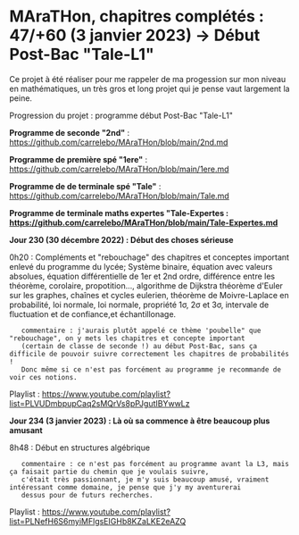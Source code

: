 # MAraTHon, chapitres complétés : 47/+60 (3 janvier 2023) -> Début Post-Bac "Tale-L1"

Ce projet à été réaliser pour me rappeler de ma progession sur mon niveau en mathématiques, un très gros et long projet qui je pense vaut largement la peine.

Progression du projet : programme début Post-Bac "Tale-L1"




**Programme de seconde "2nd"** : https://github.com/carrelebo/MAraTHon/blob/main/2nd.md

**Programme de première spé "1ere"** : https://github.com/carrelebo/MAraTHon/blob/main/1ere.md

**Programme de de terminale spé "Tale"** : https://github.com/carrelebo/MAraTHon/blob/main/Tale.md

**Programme de terminale maths expertes "Tale-Expertes : https://github.com/carrelebo/MAraTHon/blob/main/Tale-Expertes.md**

        
**Jour 230 (30 décembre 2022) : Début des choses sérieuse**

0h20 : Compléments et "rebouchage" des chapitres et conceptes important enlevé du programme du lycée; Système binaire, équation avec valeurs absolues,
       équation différentielle de 1er et 2nd ordre, différence entre les théorème, corolaire, propotition..., 
       algorithme de Dijkstra théorème d'Euler sur les graphes, chaînes et cycles eulerien, théorème de Moivre-Laplace en probabilité, loi normale, loi normale,        propriété 1σ, 2σ et 3σ, intervale de fluctuation et de confiance,et échantillonage.
       
       commentaire : j'aurais plutôt appelé ce thème 'poubelle" que "rebouchage", on y mets les chapitres et concepte important
       (certain de classe de seconde !) au début Post-Bac, sans ça difficile de pouvoir suivre correctement les chapitres de probabilités !
       Donc même si ce n'est pas forcément au programme je recommande de voir ces notions.

Playlist : https://www.youtube.com/playlist?list=PLVUDmbpupCaq2sMQrVs8pPJgutIBYwwLz

**Jour 234 (3 janvier 2023) : Là où sa commence à être beaucoup plus amusant**

8h48 : Début en structures algébrique

       commentaire : ce n'est pas forcément au programme avant la L3, mais ça faisait partie du chemin que je voulais suivre,
       c'était très passionnant, je m'y suis beaucoup amusé, vraiment intéressant comme domaine, je pense que j'y my aventurerai
       dessus pour de futurs recherches.
       
Playlist : https://www.youtube.com/playlist?list=PLNefH6S6myiMFlgsEIGHb8KZaLKE2eAZQ
       
       
